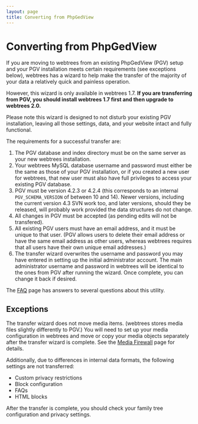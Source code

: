 ```yaml
---
layout: page
title: Converting from PhpGedView
---
```


# Converting from PhpGedView

If you are moving to webtrees from an existing PhpGedView (PGV) setup and your PGV installation meets certain requirements (see exceptions below), webtrees has a wizard to help make the transfer of the majority of your data a relatively quick and painless operation.

However, this wizard is only available in webtrees 1.7. **If you are transferring from PGV, you should install webtrees 1.7 first and then upgrade to webtrees 2.0.**

Please note this wizard is designed to not disturb your existing PGV installation, leaving all those settings, data, and your website intact and fully functional.

The requirements for a successful transfer are:

1. The PGV database and index directory must be on the same server as your new webtrees installation.
2. Your webtrees MySQL database username and password must either be the same as those of your PGV installation, or if you created a new user for webtrees, that new user must also have full privileges to access your existing PGV database.
3. PGV must be version 4.2.3 or 4.2.4 (this corresponds to an internal `PGV_SCHEMA_VERSION` of between 10 and 14). Newer versions, including the current version 4.3 SVN work too, and later versions, should they be released, will probably work provided the data structures do not change.
4. All changes in PGV must be accepted (as pending edits will not be transfered).
5. All existing PGV users must have an email address, and it must be unique to that user. (PGV allows users to delete their email address or have the same email address as other users, whereas webtrees requires that all users have their own unique email addresses.)
6. The transfer wizard overwrites the username and password you may have entered in setting up the initial administrator account. The main administrator username and password in webtrees will be identical to the ones from PGV after running the wizard. Once complete, you can change it back if desired.

The [FAQ](../faq) page has answers to several questions about this utility.

## Exceptions

The transfer wizard does not move media items. (webtrees stores media files slightly differently to PGV.) You will need to set up your media configuration in webtrees and move or copy your media objects separately after the transfer wizard is complete. See the [Media Firewall](../administration-guide/media-firewall) page for details.

Additionally, due to differences in internal data formats, the following settings are not transferred:

- Custom privacy restrictions
- Block configuration
- FAQs
- HTML blocks

After the transfer is complete, you should check your family tree configuration and privacy settings.
